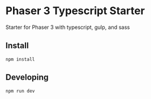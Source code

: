 # Phaser 3 Typescript Starter

Starter for Phaser 3 with typescript, gulp, and sass

## Install

```
npm install
```

## Developing

```
npm run dev
```
